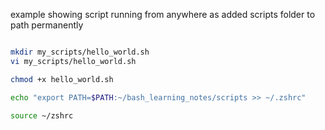 example showing script running from anywhere as added scripts folder to path permanently

```bash

mkdir my_scripts/hello_world.sh
vi my_scripts/hello_world.sh

chmod +x hello_world.sh

echo "export PATH=$PATH:~/bash_learning_notes/scripts >> ~/.zshrc"

source ~/zshrc

```
